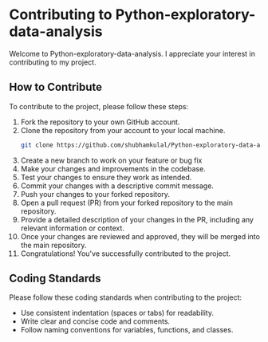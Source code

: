# Contributing to Python-exploratory-data-analysis

Welcome to Python-exploratory-data-analysis. I appreciate your interest in contributing to my project. 

## How to Contribute

To contribute to the project, please follow these steps:

1. Fork the repository to your own GitHub account.
2. Clone the repository from your account to your local machine.
   ```bash
   git clone https://github.com/shubhamkulal/Python-exploratory-data-analysis.git
3. Create a new branch to work on your feature or bug fix
4. Make your changes and improvements in the codebase.
5. Test your changes to ensure they work as intended.
6. Commit your changes with a descriptive commit message.
7. Push your changes to your forked repository.
8. Open a pull request (PR) from your forked repository to the main repository.
9. Provide a detailed description of your changes in the PR, including any relevant information or context.
10. Once your changes are reviewed and approved, they will be merged into the main repository.
11. Congratulations! You've successfully contributed to the project.

## Coding Standards
Please follow these coding standards when contributing to the project:

- Use consistent indentation (spaces or tabs) for readability.
- Write clear and concise code and comments.
- Follow naming conventions for variables, functions, and classes.
